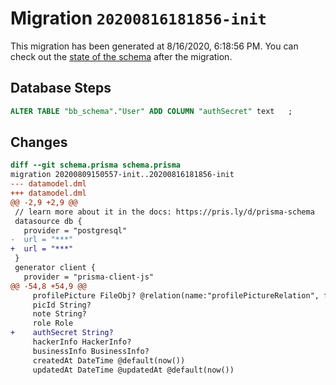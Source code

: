 # Migration `20200816181856-init`

This migration has been generated at 8/16/2020, 6:18:56 PM.
You can check out the [state of the schema](./schema.prisma) after the migration.

## Database Steps

```sql
ALTER TABLE "bb_schema"."User" ADD COLUMN "authSecret" text   ;
```

## Changes

```diff
diff --git schema.prisma schema.prisma
migration 20200809150557-init..20200816181856-init
--- datamodel.dml
+++ datamodel.dml
@@ -2,9 +2,9 @@
 // learn more about it in the docs: https://pris.ly/d/prisma-schema
 datasource db {
   provider = "postgresql"
-  url = "***"
+  url = "***"
 }
 generator client {
   provider = "prisma-client-js"
@@ -54,8 +54,9 @@
     profilePicture FileObj? @relation(name:"profilePictureRelation", fields: [picId], references: [id])
     picId String?
     note String?
     role Role
+    authSecret String?
     hackerInfo HackerInfo?
     businessInfo BusinessInfo?
     createdAt DateTime @default(now())
     updatedAt DateTime @updatedAt @default(now())
```


